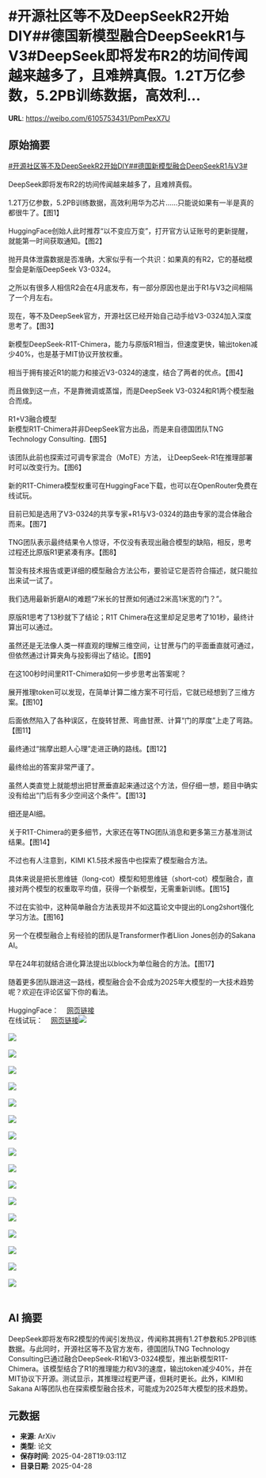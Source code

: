 # #开源社区等不及DeepSeekR2开始DIY##德国新模型融合DeepSeekR1与V3#DeepSeek即将发布R2的坊间传闻越来越多了，且难辨真假。1.2T万亿参数，5.2PB训练数据，高效利...

**URL**: https://weibo.com/6105753431/PpmPexX7U

## 原始摘要

<a href="https://m.weibo.cn/search?containerid=231522type%3D1%26t%3D10%26q%3D%23%E5%BC%80%E6%BA%90%E7%A4%BE%E5%8C%BA%E7%AD%89%E4%B8%8D%E5%8F%8ADeepSeekR2%E5%BC%80%E5%A7%8BDIY%23&amp;extparam=%23%E5%BC%80%E6%BA%90%E7%A4%BE%E5%8C%BA%E7%AD%89%E4%B8%8D%E5%8F%8ADeepSeekR2%E5%BC%80%E5%A7%8BDIY%23" data-hide=""><span class="surl-text">#开源社区等不及DeepSeekR2开始DIY#</span></a><a href="https://m.weibo.cn/search?containerid=231522type%3D1%26t%3D10%26q%3D%23%E5%BE%B7%E5%9B%BD%E6%96%B0%E6%A8%A1%E5%9E%8B%E8%9E%8D%E5%90%88DeepSeekR1%E4%B8%8EV3%23&amp;extparam=%23%E5%BE%B7%E5%9B%BD%E6%96%B0%E6%A8%A1%E5%9E%8B%E8%9E%8D%E5%90%88DeepSeekR1%E4%B8%8EV3%23" data-hide=""><span class="surl-text">#德国新模型融合DeepSeekR1与V3#</span></a><br><br>DeepSeek即将发布R2的坊间传闻越来越多了，且难辨真假。<br><br>1.2T万亿参数，5.2PB训练数据，高效利用华为芯片……只能说如果有一半是真的都很牛了。【图1】<br><br>HuggingFace创始人此时推荐“以不变应万变”，打开官方认证账号的更新提醒，就能第一时间获取通知。【图2】<br><br>抛开具体泄露数据是否准确，大家似乎有一个共识：如果真的有R2，它的基础模型会是新版DeepSeek V3-0324。<br><br>之所以有很多人相信R2会在4月底发布，有一部分原因也是出于R1与V3之间相隔了一个月左右。<br><br>现在，等不及DeepSeek官方，开源社区已经开始自己动手给V3-0324加入深度思考了。【图3】<br><br>新模型DeepSeek-R1T-Chimera，能力与原版R1相当，但速度更快，输出token减少40%，也是基于MIT协议开放权重。<br><br>相当于拥有接近R1的能力和接近V3-0324的速度，结合了两者的优点。【图4】<br><br>而且做到这一点，不是靠微调或蒸馏，而是DeepSeek V3-0324和R1两个模型融合而成。<br><br>R1+V3融合模型  <br>新模型R1T-Chimera并非DeepSeek官方出品，而是来自德国团队TNG Technology Consulting.【图5】<br><br>该团队此前也探索过可调专家混合（MoTE）方法， 让DeepSeek-R1在推理部署时可以改变行为。【图6】<br><br>新的R1T-Chimera模型权重可在HuggingFace下载，也可以在OpenRouter免费在线试玩。<br><br>目前已知是选用了V3-0324的共享专家+R1与V3-0324的路由专家的混合体融合而来。【图7】<br><br>TNG团队表示最终结果令人惊讶，不仅没有表现出融合模型的缺陷，相反，思考过程还比原版R1更紧凑有序。【图8】<br><br>暂没有技术报告或更详细的模型融合方法公布，要验证它是否符合描述，就只能拉出来试一试了。<br><br>我们选用最新折磨AI的难题“7米长的甘蔗如何通过2米高1米宽的门？”。<br><br>原版R1思考了13秒就下了结论；R1T Chimera在这里却足足思考了101秒，最终计算出可以通过。<br><br>虽然还是无法像人类一样直观的理解三维空间，让甘蔗与门的平面垂直就可通过，但依然通过计算夹角与投影得出了结论。【图9】<br><br>在这100秒时间里R1T-Chimera如何一步步思考出答案呢？<br><br>展开推理token可以发现，在简单计算二维方案不可行后，它就已经想到了三维方案。【图10】<br><br>后面依然陷入了各种误区，在旋转甘蔗、弯曲甘蔗、计算“门的厚度”上走了弯路。【图11】<br><br>最终通过“揣摩出题人心理”走进正确的路线。【图12】<br><br>最终给出的答案非常严谨了。<br><br>虽然人类直觉上就能想出把甘蔗垂直起来通过这个方法，但仔细一想，题目中确实没有给出“门后有多少空间这个条件”。【图13】<br><br>细还是AI细。<br><br>关于R1T-Chimera的更多细节，大家还在等TNG团队消息和更多第三方基准测试结果。【图14】<br><br>不过也有人注意到，KIMI K1.5技术报告中也探索了模型融合方法。<br><br>具体来说是把长思维链（long-cot）模型和短思维链（short-cot）模型融合，直接对两个模型的权重取平均值，获得一个新模型，无需重新训练。【图15】<br><br>不过在实验中，这种简单融合方法表现并不如这篇论文中提出的Long2short强化学习方法。【图16】<br><br>另一个在模型融合上有经验的团队是Transformer作者Llion Jones创办的Sakana AI。<br><br>早在24年初就结合进化算法提出以block为单位融合的方法。【图17】<br><br>随着更多团队跟进这一路线，模型融合会不会成为2025年大模型的一大技术趋势呢？欢迎在评论区留下你的看法。<br><br>HuggingFace：<a href="https://weibo.cn/sinaurl?u=https%3A%2F%2Fhuggingface.co%2Ftngtech%2FDeepSeek-R1T-Chimera" data-hide=""><span class="url-icon"><img style="width: 1rem;height: 1rem" src="https://h5.sinaimg.cn/upload/2015/09/25/3/timeline_card_small_web_default.png" referrerpolicy="no-referrer"></span><span class="surl-text">网页链接</span></a><br>在线试玩：<a href="https://weibo.cn/sinaurl?u=https%3A%2F%2Fopenrouter.ai%2Ftngtech%2Fdeepseek-r1t-chimera%3Afree" data-hide=""><span class="url-icon"><img style="width: 1rem;height: 1rem" src="https://h5.sinaimg.cn/upload/2015/09/25/3/timeline_card_small_web_default.png" referrerpolicy="no-referrer"></span><span class="surl-text">网页链接</span></a><img style="" src="https://tvax1.sinaimg.cn/large/006Fd7o3gy1i0wn03ff2wj30zk0eb0x5.jpg" referrerpolicy="no-referrer"><br><br><img style="" src="https://tvax2.sinaimg.cn/large/006Fd7o3gy1i0wn03e6vyj30pg0k0wkj.jpg" referrerpolicy="no-referrer"><br><br><img style="" src="https://tvax2.sinaimg.cn/large/006Fd7o3gy1i0wmzwoahzj30zk06hjuj.jpg" referrerpolicy="no-referrer"><br><br><img style="" src="https://tvax1.sinaimg.cn/large/006Fd7o3gy1i0wn00ktr4j30or0k0aec.jpg" referrerpolicy="no-referrer"><br><br><img style="" src="https://tvax2.sinaimg.cn/large/006Fd7o3gy1i0wmzz6d0cj30zk09dwh0.jpg" referrerpolicy="no-referrer"><br><br><img style="" src="https://tvax3.sinaimg.cn/large/006Fd7o3gy1i0wn02qquqj30zk0cuju7.jpg" referrerpolicy="no-referrer"><br><br><img style="" src="https://tvax1.sinaimg.cn/large/006Fd7o3gy1i0wmzzrp0xj30zk07x0vs.jpg" referrerpolicy="no-referrer"><br><br><img style="" src="https://tvax3.sinaimg.cn/large/006Fd7o3gy1i0wmzxfu1ij30zk07ljuv.jpg" referrerpolicy="no-referrer"><br><br><img style="" src="https://tvax4.sinaimg.cn/large/006Fd7o3gy1i0wn01y5orj30k00ljafj.jpg" referrerpolicy="no-referrer"><br><br><img style="" src="https://tvax4.sinaimg.cn/large/006Fd7o3gy1i0wn047u5sj30zk0fk132.jpg" referrerpolicy="no-referrer"><br><br><img style="" src="https://tvax2.sinaimg.cn/large/006Fd7o3gy1i0wn03nly8j30zk0fe7eu.jpg" referrerpolicy="no-referrer"><br><br><img style="" src="https://tvax4.sinaimg.cn/large/006Fd7o3gy1i0wn03alxlj30zk0dyqcm.jpg" referrerpolicy="no-referrer"><br><br><img style="" src="https://tvax1.sinaimg.cn/large/006Fd7o3gy1i0wn04f8grj30xb0k0gt1.jpg" referrerpolicy="no-referrer"><br><br><img style="" src="https://tvax4.sinaimg.cn/large/006Fd7o3gy1i0wmzwzqmuj30zk05fmz5.jpg" referrerpolicy="no-referrer"><br><br><img style="" src="https://tvax2.sinaimg.cn/large/006Fd7o3gy1i0wn01z1haj30zk0bjdha.jpg" referrerpolicy="no-referrer"><br><br><img style="" src="https://tvax2.sinaimg.cn/large/006Fd7o3gy1i0wn03jus7j30zk0epaey.jpg" referrerpolicy="no-referrer"><br><br><img style="" src="https://tvax2.sinaimg.cn/large/006Fd7o3gy1i0wn02n90uj30k00m3n3o.jpg" referrerpolicy="no-referrer"><br><br>

## AI 摘要

DeepSeek即将发布R2模型的传闻引发热议，传闻称其拥有1.2T参数和5.2PB训练数据。与此同时，开源社区等不及官方发布，德国团队TNG Technology Consulting已通过融合DeepSeek-R1和V3-0324模型，推出新模型R1T-Chimera。该模型结合了R1的推理能力和V3的速度，输出token减少40%，并在MIT协议下开源。测试显示，其推理过程更严谨，但耗时更长。此外，KIMI和Sakana AI等团队也在探索模型融合技术，可能成为2025年大模型的技术趋势。

## 元数据

- **来源**: ArXiv
- **类型**: 论文
- **保存时间**: 2025-04-28T19:03:11Z
- **目录日期**: 2025-04-28
